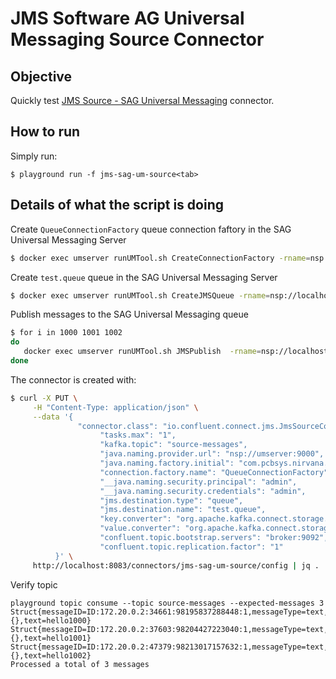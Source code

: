 # JMS Software AG Universal Messaging Source Connector



## Objective

Quickly test [JMS Source - SAG Universal Messaging](https://docs.confluent.io/kafka-connect-jms-source/current/overview.html#features) connector.


## How to run

Simply run:

```
$ playground run -f jms-sag-um-source<tab>
```

## Details of what the script is doing

Create `QueueConnectionFactory` queue connection faftory in the SAG Universal Messaging Server 

```bash
$ docker exec umserver runUMTool.sh CreateConnectionFactory -rname=nsp://localhost:9000 -connectionurl=nsp://umserver:9000 -factoryname=QueueConnectionFactory -factorytype=queue

```

Create `test.queue` queue  in the SAG Universal Messaging Server 

```bash
$ docker exec umserver runUMTool.sh CreateJMSQueue -rname=nsp://localhost:9000 -queuename=test.queue

```

Publish messages to the SAG Universal Messaging queue

```bash
$ for i in 1000 1001 1002
do
   docker exec umserver runUMTool.sh JMSPublish  -rname=nsp://localhost:9000 -connectionfactory=QueueConnectionFactory -destination=test.queue -message=hello$i
done
```

The connector is created with:

```bash
$ curl -X PUT \
     -H "Content-Type: application/json" \
     --data '{
               "connector.class": "io.confluent.connect.jms.JmsSourceConnector",
                    "tasks.max": "1",
                    "kafka.topic": "source-messages",
                    "java.naming.provider.url": "nsp://umserver:9000",
                    "java.naming.factory.initial": "com.pcbsys.nirvana.nSpace.NirvanaContextFactory",
                    "connection.factory.name": "QueueConnectionFactory",
                    "__java.naming.security.principal": "admin",
                    "__java.naming.security.credentials": "admin",
                    "jms.destination.type": "queue",
                    "jms.destination.name": "test.queue",
                    "key.converter": "org.apache.kafka.connect.storage.StringConverter",
                    "value.converter": "org.apache.kafka.connect.storage.StringConverter",
                    "confluent.topic.bootstrap.servers": "broker:9092",
                    "confluent.topic.replication.factor": "1"
          }' \
     http://localhost:8083/connectors/jms-sag-um-source/config | jq .

```
Verify topic

```
playground topic consume --topic source-messages --expected-messages 3
Struct{messageID=ID:172.20.0.2:34661:98195837288448:1,messageType=text,timestamp=1659664813908,deliveryMode=2,destination=Struct{destinationType=queue,name=test.queue},redelivered=false,expiration=0,priority=4,properties={},text=hello1000}
Struct{messageID=ID:172.20.0.2:37603:98204427223040:1,messageType=text,timestamp=1659664815508,deliveryMode=2,destination=Struct{destinationType=queue,name=test.queue},redelivered=false,expiration=0,priority=4,properties={},text=hello1001}
Struct{messageID=ID:172.20.0.2:47379:98213017157632:1,messageType=text,timestamp=1659664817508,deliveryMode=2,destination=Struct{destinationType=queue,name=test.queue},redelivered=false,expiration=0,priority=4,properties={},text=hello1002}
Processed a total of 3 messages
```

